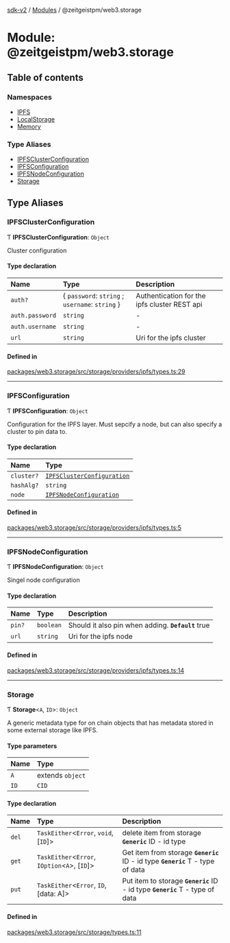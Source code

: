 [sdk-v2](../README.md) / [Modules](../modules.md) / @zeitgeistpm/web3.storage

# Module: @zeitgeistpm/web3.storage

## Table of contents

### Namespaces

- [IPFS](zeitgeistpm_web3_storage.IPFS.md)
- [LocalStorage](zeitgeistpm_web3_storage.LocalStorage.md)
- [Memory](zeitgeistpm_web3_storage.Memory.md)

### Type Aliases

- [IPFSClusterConfiguration](zeitgeistpm_web3_storage.md#ipfsclusterconfiguration)
- [IPFSConfiguration](zeitgeistpm_web3_storage.md#ipfsconfiguration)
- [IPFSNodeConfiguration](zeitgeistpm_web3_storage.md#ipfsnodeconfiguration)
- [Storage](zeitgeistpm_web3_storage.md#storage)

## Type Aliases

### IPFSClusterConfiguration

Ƭ **IPFSClusterConfiguration**: `Object`

Cluster configuration

#### Type declaration

| Name | Type | Description |
| :------ | :------ | :------ |
| `auth?` | { `password`: `string` ; `username`: `string`  } | Authentication for the ipfs cluster REST api |
| `auth.password` | `string` | - |
| `auth.username` | `string` | - |
| `url` | `string` | Uri for the ipfs cluster |

#### Defined in

[packages/web3.storage/src/storage/providers/ipfs/types.ts:29](https://github.com/zeitgeistpm/sdk-next/blob/037ec07/packages/web3.storage/src/storage/providers/ipfs/types.ts#L29)

___

### IPFSConfiguration

Ƭ **IPFSConfiguration**: `Object`

Configuration for the IPFS layer.
Must sepcify a node, but can also specify a cluster to pin data to.

#### Type declaration

| Name | Type |
| :------ | :------ |
| `cluster?` | [`IPFSClusterConfiguration`](zeitgeistpm_web3_storage.md#ipfsclusterconfiguration) |
| `hashAlg?` | `string` |
| `node` | [`IPFSNodeConfiguration`](zeitgeistpm_web3_storage.md#ipfsnodeconfiguration) |

#### Defined in

[packages/web3.storage/src/storage/providers/ipfs/types.ts:5](https://github.com/zeitgeistpm/sdk-next/blob/037ec07/packages/web3.storage/src/storage/providers/ipfs/types.ts#L5)

___

### IPFSNodeConfiguration

Ƭ **IPFSNodeConfiguration**: `Object`

Singel node configuration

#### Type declaration

| Name | Type | Description |
| :------ | :------ | :------ |
| `pin?` | `boolean` | Should it also pin when adding. **`Default`** true |
| `url` | `string` | Uri for the ipfs node |

#### Defined in

[packages/web3.storage/src/storage/providers/ipfs/types.ts:14](https://github.com/zeitgeistpm/sdk-next/blob/037ec07/packages/web3.storage/src/storage/providers/ipfs/types.ts#L14)

___

### Storage

Ƭ **Storage**<`A`, `ID`\>: `Object`

A generic metadata type for on chain objects that
has metadata stored in some external storage like IPFS.

#### Type parameters

| Name | Type |
| :------ | :------ |
| `A` | extends `object` |
| `ID` | `CID` |

#### Type declaration

| Name | Type | Description |
| :------ | :------ | :------ |
| `del` | `TaskEither`<`Error`, `void`, [`ID`]\> | delete item from storage **`Generic`** ID - id type |
| `get` | `TaskEither`<`Error`, `IOption`<`A`\>, [`ID`]\> | Get item from storage **`Generic`** ID - id type **`Generic`** T - type of data |
| `put` | `TaskEither`<`Error`, `ID`, [data: A]\> | Put item to storage **`Generic`** ID - id type **`Generic`** T - type of data |

#### Defined in

[packages/web3.storage/src/storage/types.ts:11](https://github.com/zeitgeistpm/sdk-next/blob/037ec07/packages/web3.storage/src/storage/types.ts#L11)
